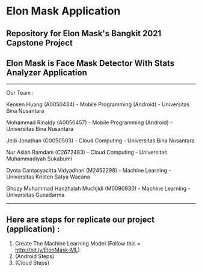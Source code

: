 # Elon Mask Application
## Repository for Elon Mask's Bangkit 2021 Capstone Project

## Elon Mask is Face Mask Detector With Stats Analyzer Application

----------------------------------------------------------------------------------------------------
Our Team :

Kensen Huang (A0050434) - Mobile Programming (Android) - Universitas Bina Nusantara

Mohammad Rinaldy (A0050457) - Mobile Programming (Android) - Universitas Bina Nusantara

Jedi Jonathan (C0050503) - Cloud Computing - Universitas Bina Nusantara

Nur Asiah Ramdani (C2672483) - Cloud Computing - Universitas Muhammadiyah Sukabumi

Dyota Cantacyacitta Vidyadhari (M2452298) - Machine Learning - Universitas Kristen Satya Wacana

Ghozy Muhammad Hanzhalah Muchjidi (M0090930) - Machine Learning - Universitas Gunadarma

----------------------------------------------------------------------------------------------------
## Here are steps for replicate our project (application) :
1. Create The Machine Learning Model (Follow this = http://bit.ly/ElonMask-ML)
2. (Android Steps)
3. (Cloud Steps)

